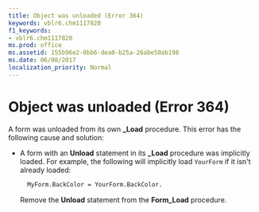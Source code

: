 ```yaml
---
title: Object was unloaded (Error 364)
keywords: vblr6.chm1117820
f1_keywords:
- vblr6.chm1117820
ms.prod: office
ms.assetid: 155b96e2-0bb6-dea0-b25a-26abe50ab198
ms.date: 06/08/2017
localization_priority: Normal
---
```



# Object was unloaded (Error 364)

A form was unloaded from its own **_Load** procedure. This error has the following cause and solution:

- A form with an **Unload** statement in its **_Load** procedure was implicitly loaded. For example, the following will implicitly load `YourForm` if it isn't already loaded:
    
  ```vb
    MyForm.BackColor = YourForm.BackColor. 
  ```

  Remove the **Unload** statement from the **Form_Load** procedure.
    


